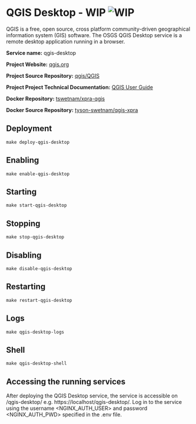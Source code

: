 # QGIS Desktop - WIP ![WIP](https://img.shields.io/badge/wip-red?style=for-the-badge)

QGIS is a free, open source, cross platform community-driven geographical information system (GIS) software. The OSGS QGIS Desktop service is a remote desktop application running in a browser.

**Service name:** qgis-desktop

**Project Website:** [qgis.org](https://qgis.org/)

**Project Source Repository:** [qgis/QGIS](https://github.com/qgis/QGIS)

**Project Project Technical Documentation:** [QGIS User Guide](https://docs.qgis.org/3.22/en/docs/user_manual/index.html)

**Docker Repository:** [tswetnam/xpra-qgis](https://hub.docker.com/r/tswetnam/xpra-qgis)

**Docker Source Repository:** [tyson-swetnam/qgis-xpra](https://github.com/tyson-swetnam/qgis-xpra)

## Deployment

```
make deploy-qgis-desktop
```

## Enabling

```
make enable-qgis-desktop
```

## Starting

```
make start-qgis-desktop
```

## Stopping

```
make stop-qgis-desktop
```

## Disabling

```
make disable-qgis-desktop
```

## Restarting

```
make restart-qgis-desktop
```

## Logs

```
make qgis-desktop-logs
```

## Shell

```
make qgis-desktop-shell
```

## Accessing the running services

After deploying the QGIS Desktop service, the service is accessible on /qgis-desktop/ e.g. https://localhost/qgis-desktop/. Log in to the service using the username <NGINX_AUTH_USER> and password <NGINX_AUTH_PWD> specified in the .env file.